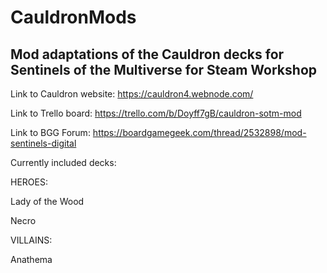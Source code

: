 # CauldronMods
Mod adaptations of the Cauldron decks for Sentinels of the Multiverse for Steam Workshop
----------------------------------------------------------

Link to Cauldron website: https://cauldron4.webnode.com/

Link to Trello board: https://trello.com/b/Doyff7gB/cauldron-sotm-mod

Link to BGG Forum: https://boardgamegeek.com/thread/2532898/mod-sentinels-digital 

Currently included decks:

HEROES:

Lady of the Wood

Necro

VILLAINS:

Anathema
